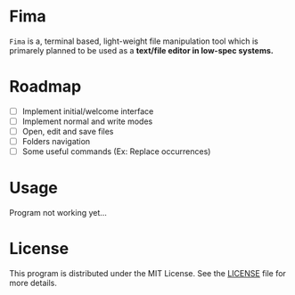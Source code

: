 # Fima

`Fima` is a, terminal based, light-weight file manipulation tool which is primarely planned to be used as a **text/file editor in low-spec systems.**

# Roadmap

- [ ] Implement initial/welcome interface
- [ ] Implement normal and write modes
- [ ] Open, edit and save files
- [ ] Folders navigation
- [ ] Some useful commands (Ex: Replace occurrences)

# Usage

Program not working yet...

# License 

This program is distributed under the MIT License. See the [LICENSE](./LICENSE) file for more details.
